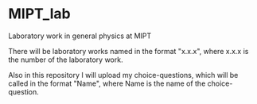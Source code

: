 # MIPT_lab
Laboratory work in general physics at MIPT

There will be laboratory works named in the format "x.x.x", where x.x.x is the number of the laboratory work.

Also in this repository I will upload my choice-questions, which will be called in the format "Name", where Name is the name of the choice-question.
